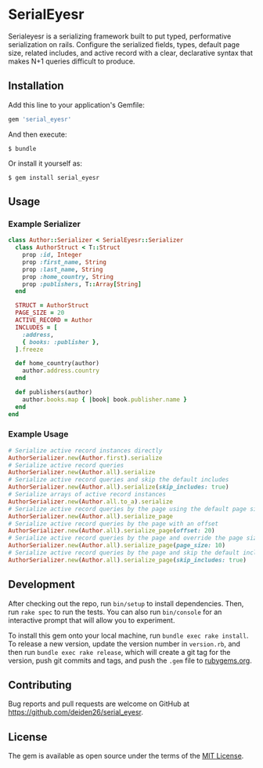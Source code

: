 # SerialEyesr

Serialeyesr is a serializing framework built to put
typed, performative serialization on rails. Configure the serialized
fields, types, default page size, related includes, and active record
with a clear, declarative syntax that makes N+1 queries difficult to produce.

## Installation

Add this line to your application's Gemfile:

```ruby
gem 'serial_eyesr'
```

And then execute:

    $ bundle

Or install it yourself as:

    $ gem install serial_eyesr

## Usage

### Example Serializer

```ruby
class Author::Serializer < SerialEyesr::Serializer
  class AuthorStruct < T::Struct
    prop :id, Integer
    prop :first_name, String
    prop :last_name, String
    prop :home_country, String
    prop :publishers, T::Array[String]
  end

  STRUCT = AuthorStruct
  PAGE_SIZE = 20
  ACTIVE_RECORD = Author
  INCLUDES = [
    :address,
    { books: :publisher },
  ].freeze

  def home_country(author)
    author.address.country
  end

  def publishers(author)
    author.books.map { |book| book.publisher.name }
  end
end
```

### Example Usage

```ruby
# Serialize active record instances directly
AuthorSerializer.new(Author.first).serialize
# Serialize active record queries
AuthorSerializer.new(Author.all).serialize
# Serialize active record queries and skip the default includes
AuthorSerializer.new(Author.all).serialize(skip_includes: true)
# Serialize arrays of active record instances
AuthorSerializer.new(Author.all.to_a).serialize
# Serialize active record queries by the page using the default page size
AuthorSerializer.new(Author.all).serialize_page
# Serialize active record queries by the page with an offset
AuthorSerializer.new(Author.all).serialize_page(offset: 20)
# Serialize active record queries by the page and override the page size
AuthorSerializer.new(Author.all).serialize_page(page_size: 10)
# Serialize active record queries by the page and skip the default includes
AuthorSerializer.new(Author.all).serialize_page(skip_includes: true)
```

## Development

After checking out the repo, run `bin/setup` to install dependencies. Then, run `rake spec` to run the tests. You can also run `bin/console` for an interactive prompt that will allow you to experiment.

To install this gem onto your local machine, run `bundle exec rake install`. To release a new version, update the version number in `version.rb`, and then run `bundle exec rake release`, which will create a git tag for the version, push git commits and tags, and push the `.gem` file to [rubygems.org](https://rubygems.org).

## Contributing

Bug reports and pull requests are welcome on GitHub at https://github.com/deiden26/serial_eyesr.

## License

The gem is available as open source under the terms of the [MIT License](https://opensource.org/licenses/MIT).
